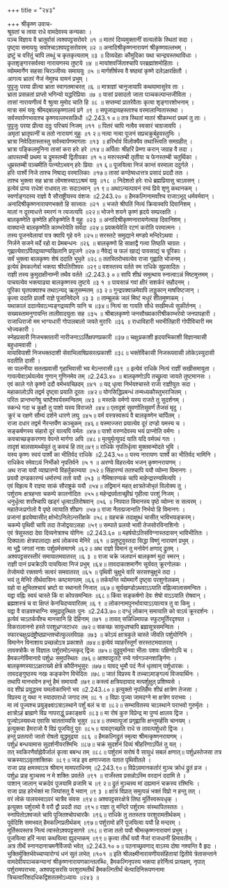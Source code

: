 +++
title = "२४३"

+++
श्रीकृष्ण उवाच-  
श्रूयतां च त्वया राधे वामदेवस्य कन्यकाः ।  
पञ्च विज्ञाय वै भ्रातुर्वासं त्वश्वपट्टसरोवरे ॥१ ॥
मातरं दिव्यमुक्तानीं सत्यलोके स्थितां सदा ।  
पृष्ट्वा समाययुः सर्वाश्चाऽश्वपट्टसरोवरम् ॥२ ॥
अनादिश्रीकृष्णनारायणं श्रीकृष्णवल्लभम् ।  
द्रष्टुं च वरितुं चापि लब्धुं च कृतकृत्यताम् ॥३ ॥
दिव्यदेहाः कौमुदिका यथा चान्द्र्यस्तथाविधाः ।  
कृतशृङ्गारसर्वस्वा नारायणस्य तुष्टये ॥४ ॥
मायांशवर्जिताश्चापि परब्रह्मांशमोहिताः ।  
व्योममार्गेण सहसा चिरञ्जीव्यः समाययुः ॥५ ॥
मार्गशीर्षस्य वै षष्ठ्यां कृष्णे दलेऽक्षरक्षितौ ।  
आगत्य भ्रातरं नैजं नेमुश्च वामनं प्रभुम् ।  
पुपूजुः परया प्रीत्या भ्राता स्वागतमाचरत् ॥६ ॥
मात्राज्ञां चानुजायापि कथयामासुरेव ताः ।  
भ्राता प्रसन्नतां प्राप्तो भगिन्यो यद्धरिप्रियाः ॥७ ॥
यासां प्रसादतो जाता पञ्चकल्पान्तजीविता ।  
तासां नारायणीत्वं वै श्रुत्वा मुमोद चाति हि ॥८ ॥
सप्तम्यां प्रातरेवैताः कृत्वा शृङ्गारशोभनाम् ।  
मात्रा समं ययुः श्रीमद्बालकृष्णालयं प्रगे ॥९ ॥
सपूजाद्रव्यहस्ताश्च वरमालान्वितास्तथा ।  
सर्वस्वार्पणभावाश्च कृष्णवल्लभसन्निधौ ॥2.243.१ ०॥
तत्र स्थितां मातरं श्रीकम्भरां प्रथमं तु ताः ।  
पुपूजुः परया प्रीत्या ददुः परिचयं निजम् ॥११ ॥
पितरं चापि नत्वैव स्वसारं चाग्रजावपि ।  
अमृतां भ्रातृपत्नीं च ततो नारायणं मुहुः ॥१ २॥
नत्वा नत्वा पूजनं सप्रचक्रुर्बहुवस्तुभिः ।  
भ्रात्रा निवेदितास्तास्तु सर्वस्वार्पणमागताः ॥१३ ॥
हरिर्भावं विलोक्यैव तथास्त्विति समग्रहीत् ।  
भ्रात्रा पङ्किलमुनिना तासां करा हरेः हरे ॥१४॥
अर्पिताः श्रीहरिं प्रेम्णा करान् जग्राह वै तदा ।  
आपस्तम्बी प्रथमा च द्रुमस्तम्बी द्वितीयका ॥१ ५॥
मरुत्स्तम्बी तृतीया च फेनस्तम्बी चतुर्थिका ।  
धूम्रस्तम्बी पञ्चमीति पत्न्योऽभवन् हरेः प्रियाः ॥१ ६॥
पूजयित्वा निजं कान्तं वरमाला ददुर्गले ।  
हरिः पार्श्वे निजे ताश्च निषाद्य वरमालिकाः ॥१७॥
तासां कण्ठेष्वधात्तत्र प्रसादं प्रददौ ततः ।  
ताश्च भुक्त्वा सह भ्रात्रा लोमशस्याऽऽश्रमं ययुः ॥१८ ॥
निदेशतो हरेः राधे ब्रह्मप्रियासु चाऽवसन् ।  
इत्येवं प्राप्य राधेशं राधावत् ताः सदाऽभवन् ॥१ ९॥
अथाऽन्यत्पावनं रम्यं प्रिये शृणु कथानकम् ।  
स्वर्णाङ्गदस्य राज्ञो वै सौराष्ट्रीयस्य वंशजः ॥2.243.२० ॥
हैमकल्गिनामवाँश्च राजाऽभूद् धर्मवर्मवान् ।  
अनादिश्रीकृष्णनारायणभक्तो हि सात्त्वतः ॥२१ ॥
भजते श्रीपतिं नित्यं क्रियास्वपि दिवानिशम् ।  
मालां न दूरमाधत्ते स्मरणं न त्यजत्यपि ॥२२॥
भोजने शयने कृष्णं हृदये सम्प्ररक्षति ।  
बालकृष्णेति कृष्णेति हरिकृष्णेति वै मुहुः ॥२३ ॥
अनादिश्रीकृष्णनारायणेत्याह दिवानिशम् ।  
वाक्यान्ते बालकृष्णेति काम्भरेयेति सर्वदा ॥२४॥
प्रवक्त्येवेति रटणं करोति परमात्मनः ।  
तस्य पूजनवेलायां यत्र क्वापि गृहे वने ॥२५॥
सरस्तटे समुद्याने मण्डपे मन्दिरेऽथवा ।  
निर्जने सजने मर्दे रहो वा प्रेमबन्धनः ॥२६ ॥
बालकृष्णो हि साक्षाद्वै गत्वा तिष्ठति चाग्रतः ।  
गृह्णात्येवाऽर्पितद्रव्याण्यखिलानि प्रपूजने ॥२७॥
नैवेद्यं च फलं खाद्यं पायसाद्यं च पूरिकाः ।  
सर्वं भुक्त्वा बालकृष्णः शेषं ददाति भूभृते ॥२८॥
ततस्तिरोभवत्येव राजा गृह्णाति भोजनम् ।  
इत्येवं हेमकल्गेर्वा भक्त्या श्रीपतिरीश्वरः ॥२९॥
वशस्तस्य वर्तते स्म राधिके सुप्रसादितः ।  
राज्ञी तस्य कुमुदाक्षीनाम्नी तथैव वर्तते ॥2.243.३ ०॥
सापि शीघ्रं समुत्थाय स्नात्वाऽन्नं मिष्टमुत्तमम् ।  
पाचयत्येव भक्त्याढ्या बालकृष्णस्य तुष्टये ॥३ १ ॥
पायसान्नं गवां क्षीरं सशर्करं सहौदनम् ।  
पूरिका घृतपक्वाश्च तथाऽन्यद् ऋतुसम्मतम् ॥३ २॥
गुन्द्रपक्वान्नमेवापि लड्डुकान् माषपिष्टजान् ।  
कृत्वा ददाति प्रातर्वै राज्ञे पूजानिवेदने ॥३ ३ ॥
ताम्बूलकं जलं मिष्टं मधुरं शीतमुष्णकम् ।  
यथाकालं ददात्येवाऽभ्यङ्गद्रव्याणि यानि च ॥३४॥
नित्यं सा गायति सौधे सखीमध्ये सुकीर्तनम् ।  
सख्यस्तामनुगायन्ति तालीवादयुताः सह ॥३५ ॥
श्रीबालकृष्णो जनसौख्यकारीश्रीकाम्भरेयो जनपापहारी ।  
राजाधिराजो मम भाग्यधारी गोपालबालो जयते मुरारिः ॥३६ ॥
राधाविहारी भवभीतिहारी गोपीविचारी मम भोज्यकारी ।  
स्नेहप्रसारी निजभक्ततारी नारीजनाऽऽर्तिक्षपणप्रकारी ॥३७॥
चक्षुःप्रकाशी हृदयाभिकाशी विज्ञानवासी बहुधामवासी ।  
मायाविपाशी निजभक्तदाशी सेवाभिलाषिप्रसरत्प्रकाशी ॥३८॥
भक्तेर्विकासी निजरूपवासी लोकेऽस्युदासी वदतीति दासी ।  
सा पालनीया सततप्रवासी गृहाभिवासी भव मेऽन्तरासी॥३९ ॥
इत्येवं राधिके नित्यं राज्ञीं सखीसमायुता ।  
गायत्येवाऽर्थयत्येव गुणान् गुणिनमेव तम् ॥2.243.४० ॥
बालकृष्णोऽपि तच्छ्रुत्वा जायते तुष्टमानसः ।  
एवं काले गते कृष्णो ददौ वर्मभयच्छिदम् ॥४१ ॥
यद् धृत्वा निर्भयश्चास्ते राजा राज्ञीयुतः सदा ।  
महाकालोऽपि तद्वर्म दृष्ट्वा प्रयाति दूरतः ॥४२॥
योगसिद्धिप्रबन्धं तन्मध्यकौस्तुभराजितम् ।  
परितः प्रान्तभागेषु चाष्टैश्वर्यसमन्वितम् ॥४३ ॥
मस्तके वर्मणो यस्य राजते तु सुदर्शनम् ।  
स्कन्धे गदा च कुक्षौ तु पाशो यस्य विराजते ॥४४॥
एतादृशं सुवर्णातिसुवर्णं तैजसं मृदु ।  
क्रूरं च रक्षणे सौम्यं दर्शने धारणे लघु ॥४५॥
वर्म वस्त्रस्वरूपं वै बालकृष्णेन चार्पितम् ।  
राजा दधार तद्वर्म नैरन्तर्येण कञ्चुकम् ॥४६॥
यस्माज्जरा प्रयात्येव दूरं दण्डो यमस्य च ।  
सङ्कर्षणस्य संहारो दूरं यात्यपि वर्मतः ॥४७॥
पाशो वरुणदेवस्य भयं प्राप्नोति वर्मणः ।  
कवचाच्छङ्करगणा वेपन्ते मार्गगा अपि ॥४८॥
मृत्युर्मृत्युपदं याति यदि वर्मपथं गतः ।  
तादृशं बालसामर्थ्ययुतं तु कवचं हि तत्॥४९॥
राधिके नृपतिर्धृत्वा मुक्तवन्मोदते भुवि ।  
यस्य कृष्णः स्वयं पार्श्वे का भीतिर्वद राधिके ॥2.243.५०॥
यस्य नारायणः पार्श्वे का भीतिर्वद भामिनि ।  
राधिकेव रमेवाऽयं निर्भीको नृपतिर्वने ॥५ १ ॥
अरण्ये विहरत्येव भजन् कृष्णनरायणम् ।  
अथ राजा ययौ व्याघ्रारण्ये विहर्तुकाम्यया ॥५२॥
सिंहारण्यं ततश्चापि ययौ व्योम्ना विमानगः ।  
प्रययौ दण्डकारण्यं धर्मारण्यं ततो ययौ ॥५३ ॥
नैमिषारण्यकं चापि माहेन्द्रारण्यमित्यपि ।  
एवं विहृत्य वै राज्ञ्या साकं सौराष्ट्रकं ययौ ॥५४॥
तद्विमानं महत् क्षात्रतेजोभृतं विलोक्य तु ।  
पर्शुरामः क्षत्रहन्ता चकम्पे कालनोदितः ॥५५॥
महेन्द्रपर्वताच्छ्रीघ्रं गृहीत्वा परशुं निजम् ।  
धनुर्धृत्वा शराँश्चापि खड्गं धृत्वाऽतिरोषवान् ॥५६ ॥
निपपात विमानस्य पृष्ठे व्योम्ना स सत्वरम् ।  
महातेजःप्रगोलो वै पृष्ठे त्वायाति शीघ्रगः ॥५७॥
राजा नैतत्प्रजानाति निर्भयो हि विमानगः ।  
प्रजानां हृदयेष्वासीत् क्षोभोऽनिलेऽन्तरीक्षके ॥५८॥
ग्रहचक्रं तदाक्षुब्धं चासीत् भाविभयङ्करम्।  
चकम्पे पृथिवी चापि तदा तेजोद्वयाऽसहा ॥५९॥
सम्पाते प्रलयो भावी तेजसोरविनाशिनोः ।  
एवं त्रेसुस्तदा देवा दिव्यनेत्राश्च योगिनः ॥2.243.६० ॥
महर्षयोऽतिसंविग्नास्तदासन् भाविभीतितः ।  
दिक्पालाः क्षेत्रपालाद्याः क्षयं लोकस्य मेनिरे ॥६१ ॥
प्रतुष्टुवुस्तदा सिद्धा विष्णुं नारायणं प्रभुम् ।  
मा भूद्वै जगतां नाशः पर्शुवर्मसमागमे ॥६२॥
अथ राज्ञो विमानं तु मनोवेगं क्षणाद् द्रुतम् ।  
अश्वपट्टसरस्तीरं समायातमवातरत् ॥६ ३ ॥
राजा चक्रे जलपानं बालकृष्णं मुदा स्मरन् ।  
राज्ञी पानं प्रचक्रेऽपि पाययित्वा निजं प्रभुम् ॥६४॥
तावदाकाशमार्गेण सूर्यवत् क्रूरगोलकः ।  
तेजोमयो रक्तवर्णः सत्वरं समवातरत् ॥६५ ॥
पृथिवी चुक्षुभे वारि सरसश्चुक्षुभे तदा ।  
भयं तु मेनिरे तीर्थवासिनः कष्टमागतम् ॥६६॥
तर्कयन्ति व्योममार्गे दृष्ट्वा परशुगोलकम् ।  
ग्रहो वा क्षुभितश्चायं भ्रष्टो वा स्थानतो निजात् ॥६७॥
सूर्यखण्डोऽथवाऽऽयाति वह्निज्वालासमन्वितः ।  
यद्वा वह्निः स्वयं चास्ते किं वा कोपसमन्वितः ॥६८॥
किंवा सङ्कर्षणो देवः शेषो वाऽऽयाति रोषवान् ।  
ब्रह्मशस्त्रं च वा क्षिप्तं केनचिदप्यवारितम् ॥६ ९ ॥
लोकानामपुनर्भावायाऽऽयात्यत्र तु वा किमु ।  
यद्वा वै वाडवश्चाग्निः समुद्रादुत्थितः पुनः ॥2.243.७०॥
दग्धुं लोकान् समायाति को वाऽयं क्रूरदर्शनः ।  
इत्येवं चाऽतर्कयँश्च मानसानि हि देहिनाम् ॥७१ ॥
तावत् सन्निधिमापन्नः स्फुटमूर्तिरदृश्यत ।  
विकरालाननो हस्ते परशुध्रग्जटाधरः ॥७२॥
सकच्छः सायुधश्चापि ब्रह्मसूत्रसमन्वितः ।  
स्फारचक्षुःप्रदंष्ट्रौष्ठप्रान्तश्चोत्फुल्लविग्रहः ॥७३ ॥
कोऽयं क्षात्रकुले चास्ते जीवति पर्शुयोगिनि ।  
विमानेन विनाशाय प्रच्छन्नोऽत्र प्रकाशते ॥७४॥
इत्येवं व्याहरँस्तूर्णं सरस्तटमवातरत् ।  
तावक्त्रोकैः स विज्ञातः पर्शुरामोऽन्तकृद् द्विजः ॥७५॥
दुद्रुवुर्मानवा भीताः पशवः पक्षिणोऽपि च ।  
हैमकल्गेर्विमानाग्रे पर्शुध्रः समुपस्थितः ॥७६॥
आश्वपट्टतटे रम्ये गर्वगञ्जनशार्ङ्गिणः ।  
बालकृष्णस्याऽऽक्षराख्ये क्षेत्रे कौपीनभूसुरः ॥७७॥
यावद् भूमौ पदं नैजं धृतवान् पर्शुधारकः ।  
तावदङ्गुष्ठस्य नखः कङ्करेण विभेदितः ॥७८॥
जातं विप्रस्य वै तच्चाऽमाङ्गल्यं विजयार्थिनः ।  
तथापि मानभावेन हन्तुं हैमं समाययौ ॥७९॥
कस्त्वं क्षत्रियदायाद मत्पर्शुक्षुत् प्रशिष्यसे ।  
वद शीघ्रं प्रयुद्धस्व यमलोकाभिगो भव ॥2.243.८०॥
इत्युक्तो नृपतिर्हैमः शीघ्रं क्षात्रेण तेजसा ।  
विप्रस्य तु यथा न स्यादपराधो जगाद तम् ॥८ १ ॥
विप्राः पूज्या जामदग्ने मा क्षत्रेण पराभवः ।  
मा त्वं पूज्यश्च प्रयुङ्क्ष्वाऽत्राऽस्थाने पर्शुं बलं च वा ॥८२॥
सम्भावितस्य चाऽस्थाने पराभवो गुरुर्मृतः ।  
क्षात्रोऽहं ब्राह्मणे विप्र नापराद्धुं प्रकाङ्क्षये ॥८३॥
मा रोषं कुरु विप्रेन्द्र मा पुण्यं क्षालय द्विज ।  
पूज्योऽस्यवध्य एवासि चातताय्यसि भूसुर ॥८४॥
तस्मात्पूजां प्रगृह्णासि क्षन्तुमर्हसि चानयम् ।  
इत्युक्त्वा हैमराजो वै विप्रं पूजयितुं पुरः ॥८५॥
यावद्गच्छति राधे स तावत्पर्शुधरो द्विजः ।  
हन्तुं प्रतत्परो जातो रोषतो युद्धमुद्रया ॥८६ ॥
हैमकल्गिद्रुतं स्मृत्वा श्रीमत्कृष्णनरायणम् ।  
पर्शुध्रं बन्धयामास सुदर्शनीयरश्मिभिः ॥८७॥
चक्रं सुदर्शनं दिव्यं श्रीहरिणाऽर्पितं तु यत् ।  
तत् स्वकिरणैर्वाह्नेयैर्जालं कृत्वा बबन्ध तम् ॥८८॥
पर्शुरामं सरोषं वै सायुधं सबलं क्षणात्॥
पर्शुध्रस्तेजसा तत्र चक्रस्याऽऽवृतशक्तिकः ॥८९॥
जड इव क्षणाज्जातः पतात पृथिवीतले ।  
राजा प्राह क्षमस्वाऽत्र श्रीमान् मामपराधिनम् ॥2.243.९०॥
विप्रेऽवमानकर्तारं मुञ्च क्रोधं द्रुतं व्रज ।  
पर्शुध्रः प्राह मुञ्चस्व न मे शक्तिः प्रवर्तते ॥९१ ॥
राजँस्तव प्रसन्नोऽस्मि वरदानं ददामि ते ।  
पाशान् जालान् चक्रदेवं पूजयामि व्रजामि च ॥९ २॥
द्रुतं मुञ्चस्व मां दह्यमानं चक्रस्य रश्मिभिः ।  
राजा प्राह हरेर्भक्तं मा जिघांसतु वै भवान् ॥९ ३ ॥
क्षात्रं विप्रात् समुत्पन्नं भक्तं विप्रो न हन्तु तत् ।  
वरं त्वेकं पालयस्वाऽपरं चात्रैव संवस ॥९४॥
अश्वपट्टसरःक्षेत्रे तिष्ठ मूर्तिस्वरूपधृक् ।  
इत्युक्तः पर्शुरामो वै वरौ द्वौ प्रददौ तदा ॥९५॥
राज्ञा तु मन्दिरे पर्शुरामः संस्थापितस्ततः ।  
स्नापितोऽश्वजले चापि पूजितश्चोपचारकैः ॥९६॥
राधिके तु ततस्तत्र परशुरामतीर्थकम् ।  
पूर्वदिशि समभवत् हैमकल्गिप्रतीर्थकम् ॥९७॥
पर्शुरामो हरिं पूजयित्वा ययौ हि मन्दरम् ।  
मूर्तिरूपस्तत्र नित्यं त्वास्तेऽश्वपट्टसागरे ॥१८॥
राजा ततो ययौ श्रीमत्कृष्णनारायणं प्रभुम् ।  
पूजयित्वा हरिं नत्वा कथयित्वा ह्युदन्तकम् ॥९९॥
कृत्वा तीर्थं ययौ नैजां राजधानीं हिमावतीम् ।  
अत्र तीर्थे स्नानदानाचमनैर्विजयो भवेत् ॥2.243.१० ०॥
पठनाच्छ्रवणाद् वाऽस्य दोषा नश्यन्ति वै हृदः ।  
भुक्तिर्मुक्तिर्भवेच्चाप्यारोग्यं धनं सुतं लभेत् ॥१०१ ॥
इति श्रीलक्ष्मीनारायणीयसंहितायां द्वितीये त्रेतासन्ताने वामदेवीयपञ्चकन्यानां श्रीकृष्णनारायणकान्तलब्धिः, हैमकल्गिनृपस्य भक्त्या हरेर्नित्यं प्रत्यक्षम्, नृपात्  
पर्शुरामपराभवः, अश्वपट्टसरसि परशुरामतीर्थं हैमकल्गितीर्थं चेत्यादिनिरूपणनामा त्रिचत्वारिंशदधिकद्विशततमोऽध्यायः ॥२४३ ॥
    
